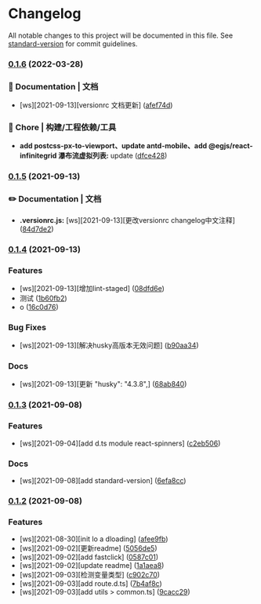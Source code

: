 # Changelog

All notable changes to this project will be documented in this file. See [standard-version](https://github.com/conventional-changelog/standard-version) for commit guidelines.

### [0.1.6](https://github.com/MemoSanMu/react-app/compare/v0.1.5...v0.1.6) (2022-03-28)


### 📝 Documentation | 文档

* [ws][2021-09-13][versionrc 文档更新] ([afef74d](https://github.com/MemoSanMu/react-app/commit/afef74d19c9c7f2a3c2c2d74c284b8f513048124))


### 🚀 Chore | 构建/工程依赖/工具

* **add postcss-px-to-viewport、update antd-mobile、add @egjs/react-infinitegrid 瀑布流虚拟列表:** update ([dfce428](https://github.com/MemoSanMu/react-app/commit/dfce42882965bb3126f97ed2cae64a5528720aad))

### [0.1.5](https://github.com/MemoSanMu/react-app/compare/v0.1.4...v0.1.5) (2021-09-13)


### ✏️ Documentation | 文档

* **.versionrc.js:** [ws][2021-09-13][更改versionrc changelog中文注释] ([84d7de2](https://github.com/MemoSanMu/react-app/commit/84d7de29c7ecc7ea1bf766d152133a5025c88569))

### [0.1.4](https://github.com/MemoSanMu/react-app/compare/v0.1.3...v0.1.4) (2021-09-13)


### Features

* [ws][2021-09-13][增加lint-staged] ([08dfd6e](https://github.com/MemoSanMu/react-app/commit/08dfd6e745dd2fb272bd23ce0ebf1f7f2c2dd245))
* 测试 ([1b60fb2](https://github.com/MemoSanMu/react-app/commit/1b60fb2daa4663a6c6e629edd0a636390408c7e8))
* o ([16c0d76](https://github.com/MemoSanMu/react-app/commit/16c0d76226842576f6ea4632ab581b2c3e1c9cd5))


### Bug Fixes

* [ws][2021-09-13][解决husky高版本无效问题] ([b90aa34](https://github.com/MemoSanMu/react-app/commit/b90aa34ac9b0c7b7575a5b1bf8019b12f2c0349e))


### Docs

* [ws][2021-09-13][更新 "husky": "4.3.8",] ([68ab840](https://github.com/MemoSanMu/react-app/commit/68ab840c55887140804a77b4056f5ef7f79d4871))

### [0.1.3](https://github.com/MemoSanMu/react-app/compare/v0.1.2...v0.1.3) (2021-09-08)


### Features

* [ws][2021-09-04][add d.ts module react-spinners] ([c2eb506](https://github.com/MemoSanMu/react-app/commit/c2eb506f25582604d986bae0cde32d9448a35db5))


### Docs

* [ws][2021-09-08][add standard-version] ([6efa8cc](https://github.com/MemoSanMu/react-app/commit/6efa8cc757ce9bdc149162a63b12d9e32c9b8919))

### [0.1.2](https://github.com/MemoSanMu/react-app/compare/v0.1.1...v0.1.2) (2021-09-08)


### Features

* [ws][2021-08-30][init lo a dloading] ([afee9fb](https://github.com/MemoSanMu/react-app/commit/afee9fb17821fb8e7575a7b2f8d46c11f27a528d))
* [ws][2021-09-02][更新readme] ([5056de5](https://github.com/MemoSanMu/react-app/commit/5056de5183ab37a3288b734eca07b12936d708b5))
* [ws][2021-09-02][add fastclick] ([0587c01](https://github.com/MemoSanMu/react-app/commit/0587c01d645f360fa0278c91aa37d34b953eb486))
* [ws][2021-09-02][update readme] ([1a1aea8](https://github.com/MemoSanMu/react-app/commit/1a1aea83b12ae92094f91496bd75da38d15bc506))
* [ws][2021-09-03][检测变量类型] ([c902c70](https://github.com/MemoSanMu/react-app/commit/c902c7028c19dd370e67b301e0f0cdef1beb3bd8))
* [ws][2021-09-03][add route.d.ts] ([7b4af8c](https://github.com/MemoSanMu/react-app/commit/7b4af8c7ae665e1c4cef26ba994a53a3421b3471))
* [ws][2021-09-03][add utils > common.ts] ([9cacc29](https://github.com/MemoSanMu/react-app/commit/9cacc298669aa35f45e1ca571bfd24ca40b7b8ec))
